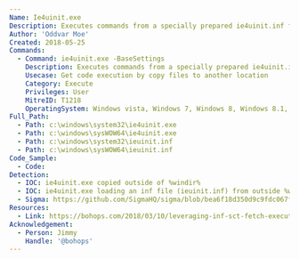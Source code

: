 ```yaml
---
Name: Ie4uinit.exe
Description: Executes commands from a specially prepared ie4uinit.inf file.
Author: 'Oddvar Moe'
Created: 2018-05-25
Commands:
  - Command: ie4uinit.exe -BaseSettings
    Description: Executes commands from a specially prepared ie4uinit.inf file.
    Usecase: Get code execution by copy files to another location
    Category: Execute
    Privileges: User
    MitreID: T1218
    OperatingSystem: Windows vista, Windows 7, Windows 8, Windows 8.1, Windows 10, Windows 11
Full_Path:
  - Path: c:\windows\system32\ie4uinit.exe
  - Path: c:\windows\sysWOW64\ie4uinit.exe
  - Path: c:\windows\system32\ieuinit.inf
  - Path: c:\windows\sysWOW64\ieuinit.inf
Code_Sample:
  - Code:
Detection:
  - IOC: ie4uinit.exe copied outside of %windir%
  - IOC: ie4uinit.exe loading an inf file (ieuinit.inf) from outside %windir%
  - Sigma: https://github.com/SigmaHQ/sigma/blob/bea6f18d350d9c9fdc067f93dde0e9b11cc22dc2/rules/windows/process_creation/proc_creation_win_lolbin_ie4uinit.yml
Resources:
  - Link: https://bohops.com/2018/03/10/leveraging-inf-sct-fetch-execute-techniques-for-bypass-evasion-persistence-part-2/
Acknowledgement:
  - Person: Jimmy
    Handle: '@bohops'
---
```

